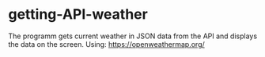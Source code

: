 # getting-API-weather
The programm gets current weather in JSON data from the API and displays the data on the screen. 
Using: https://openweathermap.org/
